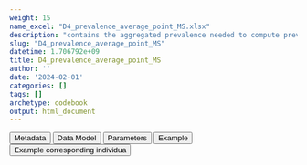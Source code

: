 ```yaml
---
weight: 15
name_excel: "D4_prevalence_average_point_MS.xlsx"
description: "contains the aggregated prevalence needed to compute prevalence"
slug: "D4_prevalence_average_point_MS"
datetime: 1.706792e+09
title: D4_prevalence_average_point_MS
author: ''
date: '2024-02-01'
categories: []
tags: []
archetype: codebook
output: html_document
---
```


<script src="/rmarkdown-libs/core-js/shim.min.js"></script>
<script src="/rmarkdown-libs/react/react.min.js"></script>
<script src="/rmarkdown-libs/react/react-dom.min.js"></script>
<script src="/rmarkdown-libs/reactwidget/react-tools.js"></script>
<script src="/rmarkdown-libs/htmlwidgets/htmlwidgets.js"></script>
<link href="/rmarkdown-libs/reactable/reactable.css" rel="stylesheet" />
<script src="/rmarkdown-libs/reactable-binding/reactable.js"></script>
<div class="tab">
<button class="tablinks" onclick="openCity(event, &#39;Metadata&#39;)" id="defaultOpen">Metadata</button>
<button class="tablinks" onclick="openCity(event, &#39;Data Model&#39;)">Data Model</button>
<button class="tablinks" onclick="openCity(event, &#39;Parameters&#39;)">Parameters</button>
<button class="tablinks" onclick="openCity(event, &#39;Example&#39;)">Example</button>
<button class="tablinks" onclick="openCity(event, &#39;Example corresponding individua&#39;)">Example corresponding individua</button>
</div>
<div id="Metadata" class="tabcontent">
<div id="htmlwidget-1" class="reactable html-widget " style="width:auto;height:600px;"></div>
<script type="application/json" data-for="htmlwidget-1">{"x":{"tag":{"name":"Reactable","attribs":{"data":{"medatata_name":["Name of the dataset","Content of the dataset","Unit of observation","Dataset where the list of UoOs is fully listed and with 1 record per UoO","How many observations per UoO","Variables capturing the UoO","Primary key","Parameters",null,null,null,null,null,null,null,null,null,null,null,null],"metadata_content":["D4_prevalence_average_point_MS","contains the aggregated prevalence needed to compute prevalence","a person in the SAP1 study population",null,"1.0","algorithm timeframe ageband","algorithm timeframe ageband",null,null,null,null,null,null,null,null,null,null,null,null,null]},"columns":[{"id":"medatata_name","name":"medatata_name","type":"character"},{"id":"metadata_content","name":"metadata_content","type":"character"}],"sortable":false,"searchable":true,"pagination":false,"highlight":true,"bordered":true,"striped":true,"style":{"maxWidth":1800},"height":"600px","dataKey":"fe61969f215e79b6a89a95a30dbfe6a3"},"children":[]},"class":"reactR_markup"},"evals":[],"jsHooks":[]}</script>
</div>
<div id="Data Model" class="tabcontent">
<div id="htmlwidget-2" class="reactable html-widget " style="width:auto;height:600px;"></div>
<script type="application/json" data-for="htmlwidget-2">{"x":{"tag":{"name":"Reactable","attribs":{"data":{"VarName":["type_of_prevalence","timeframe","ageband","numerator_aa","denominator_aa","algorithm","timeframe_LevelOrder","ageband_LevelOrder",null,null,null,null,null,null,null,null,null,null,null,null],"Description":["whether the prevalence is a period prevalence, an average monthly prevalence, or a persontime prevalence","timeframe when the prevalence is computed","ageband during the timeframe","numerator contributed by the person in this timeframe and ageband, in the month aa of the timeframe","denominator contributed by the person in this timeframe and ageband, , in the month aa of the timeframe",null,"level of aggregation of timeframe","level of aggregation of ageband",null,null,null,null,null,null,null,null,null,null,null,null],"Format":["string","string",null,"binary","binary","string","int","int",null,null,null,null,null,null,null,null,null,null,null,null],"Vocabulary":["period_prevalence\naverage_monthly_prevalence\npersontime_prevalence","2005\n...\n2019\n\n2005-2006\n2007-2009\n...\n2017-2019\n\n2005-2009\n2010-2014\n2015-2019\n2005-2019\n\nall","15-19\n20-24\n25-29\n30-34\n35-39\n40-44\n45-49",null,null,"MS1\nMS2\nMS3\nMS4\nMS5","1 = first level (year)\n2 = second level (2 or 3 years)\n3 = third level (5 years)\n99 = highest level (all)","1 = first level (5-year agebands)\n2 = second level (15-24,25-29,30-34,35-39,40-49)\n3 = third level (15-24,25-34,35-49)\n99 = highest level (all)",null,null,null,null,null,null,null,null,null,null,null,null],"Parameters":["in this dataset all recods have this variable = \"period_prevalence\"",null,null,"in the case of period prevalence",null,null,null,null,null,null,null,null,null,null,null,null,null,null,null,null],"Notes and examples":[null,null,null,null,null,null,null,null,null,null,null,null,null,null,null,null,null,null,null,null],"Source tables and variables":[null,null,null,null,null,null,null,null,null,null,null,null,null,null,null,null,null,null,null,null],"Retrieved":[null,null,null,null,null,null,null,null,null,null,null,null,null,null,null,null,null,null,null,null],"Calculated":[null,null,null,null,null,null,null,null,null,null,null,null,null,null,null,null,null,null,null,null],"Algorithm_id":[null,null,null,null,null,null,null,null,null,null,null,null,null,null,null,null,null,null,null,null],"Rule":[null,null,null,null,null,null,null,null,null,null,null,null,null,null,null,null,null,null,null,null]},"columns":[{"id":"VarName","name":"VarName","type":"character"},{"id":"Description","name":"Description","type":"character"},{"id":"Format","name":"Format","type":"character"},{"id":"Vocabulary","name":"Vocabulary","type":"character"},{"id":"Parameters","name":"Parameters","type":"character"},{"id":"Notes and examples","name":"Notes and examples","type":"logical"},{"id":"Source tables and variables","name":"Source tables and variables","type":"logical"},{"id":"Retrieved","name":"Retrieved","type":"logical"},{"id":"Calculated","name":"Calculated","type":"logical"},{"id":"Algorithm_id","name":"Algorithm_id","type":"logical"},{"id":"Rule","name":"Rule","type":"logical"}],"sortable":false,"searchable":true,"pagination":false,"highlight":true,"bordered":true,"striped":true,"style":{"maxWidth":1800},"height":"600px","dataKey":"592175192c726e98ea60ee15e123a3c9"},"children":[]},"class":"reactR_markup"},"evals":[],"jsHooks":[]}</script>
</div>
<div id="Parameters" class="tabcontent">
<div id="htmlwidget-3" class="reactable html-widget " style="width:auto;height:600px;"></div>
<script type="application/json" data-for="htmlwidget-3">{"x":{"tag":{"name":"Reactable","attribs":{"data":{"parameter":["aa",null,null,null,null,null,null,null,null,null,null,null,null,null,null,null,null,null,null,null],"value":["01, ...., 11, 12,...,59,60",null,null,null,null,null,null,null,null,null,null,null,null,null,null,null,null,null,null,null]},"columns":[{"id":"parameter","name":"parameter","type":"character"},{"id":"value","name":"value","type":"character"}],"sortable":false,"searchable":true,"pagination":false,"highlight":true,"bordered":true,"striped":true,"style":{"maxWidth":1800},"height":"600px","dataKey":"f935c5848e3c2a579d64e90262f411e1"},"children":[]},"class":"reactR_markup"},"evals":[],"jsHooks":[]}</script>
</div>
<div id="Example" class="tabcontent">
<div id="htmlwidget-4" class="reactable html-widget " style="width:auto;height:600px;"></div>
<script type="application/json" data-for="htmlwidget-4">{"x":{"tag":{"name":"Reactable","attribs":{"data":{"timeframe":["2005.0","2005.0","2005.0","2005.0","2005.0","2005.0","2005.0","2005.0","2005.0","2005.0","2005.0","2005.0","2005.0","2005.0","2005.0","2005-2009","2005-2009","2005-2009","2005-2009","2005-2009"],"timeframe_LevelOrder":[1,1,1,1,1,1,1,1,1,1,1,1,1,1,1,3,3,3,3,3],"Ageband":["15-24","15-24","15-24","15-24","15-24","25-34","25-34","25-34","25-34","25-34","35-49","35-49","35-49","35-49","35-49","15-19","15-19","15-19","15-19","15-19"],"Ageband_LevelOrder":[3,3,3,3,3,3,3,3,3,3,3,3,3,3,3,1,1,1,1,1],"algorithm":["MS1","MS2","MS3","MS4","MS5","MS1","MS2","MS3","MS4","MS5","MS1","MS2","MS3","MS4","MS5","MS1","MS2","MS3","MS4","MS5"],"numerator_01":[0,0,0,0,0,2,2,0,0,0,1,1,0,0,0,0,0,0,0,0],"numerator_02":[0,0,0,0,0,2,2,0,0,0,1,1,0,0,0,0,0,0,0,0],"numerator_03":[0,0,0,0,0,2,2,0,0,0,1,1,0,0,0,0,0,0,0,0],"numerator_04":[0,0,0,0,0,2,2,0,0,0,1,1,0,0,0,0,0,0,0,0],"numerator_05":[0,0,0,0,0,2,2,0,0,0,1,1,0,0,0,0,0,0,0,0],"numerator_06":[0,0,0,0,0,2,2,0,0,0,1,1,0,0,0,0,0,0,0,0],"numerator_07":[0,0,0,0,0,2,2,0,0,0,1,1,0,0,0,0,0,0,0,0],"numerator_08":[0,0,0,0,0,2,2,0,0,0,1,1,0,0,0,0,0,0,0,0],"numerator_09":[0,0,0,0,0,2,2,0,0,0,1,1,0,0,0,0,0,0,0,0],"numerator_10":[0,0,0,0,0,2,2,0,0,0,1,1,0,0,0,0,0,0,0,0],"numerator_11":[0,0,0,0,0,2,2,0,0,0,1,1,0,0,0,0,0,0,0,0],"numerator_12":[0,0,0,0,0,2,2,0,0,0,1,1,0,0,0,0,0,0,0,0],"numerator_13":[0,0,0,0,0,0,0,0,0,0,0,0,0,0,0,0,0,0,0,0],"numerator_14":[0,0,0,0,0,0,0,0,0,0,0,0,0,0,0,0,0,0,0,0],"numerator_15":[0,0,0,0,0,0,0,0,0,0,0,0,0,0,0,0,0,0,0,0],"numerator_16":[0,0,0,0,0,0,0,0,0,0,0,0,0,0,0,0,0,0,0,0],"numerator_17":[0,0,0,0,0,0,0,0,0,0,0,0,0,0,0,0,0,0,0,0],"numerator_18":[0,0,0,0,0,0,0,0,0,0,0,0,0,0,0,0,0,0,0,0],"numerator_19":[0,0,0,0,0,0,0,0,0,0,0,0,0,0,0,0,0,0,0,0],"numerator_20":[0,0,0,0,0,0,0,0,0,0,0,0,0,0,0,0,0,0,0,0],"numerator_21":[0,0,0,0,0,0,0,0,0,0,0,0,0,0,0,0,0,0,0,0],"numerator_22":[0,0,0,0,0,0,0,0,0,0,0,0,0,0,0,0,0,0,0,0],"numerator_23":[0,0,0,0,0,0,0,0,0,0,0,0,0,0,0,0,0,0,0,0],"numerator_24":[0,0,0,0,0,0,0,0,0,0,0,0,0,0,0,0,0,0,0,0],"numerator_25":[0,0,0,0,0,0,0,0,0,0,0,0,0,0,0,0,0,0,0,0],"numerator_26":[0,0,0,0,0,0,0,0,0,0,0,0,0,0,0,0,0,0,0,0],"numerator_27":[0,0,0,0,0,0,0,0,0,0,0,0,0,0,0,0,0,0,0,0],"numerator_28":[0,0,0,0,0,0,0,0,0,0,0,0,0,0,0,0,0,0,0,0],"numerator_29":[0,0,0,0,0,0,0,0,0,0,0,0,0,0,0,0,0,0,0,0],"numerator_30":[0,0,0,0,0,0,0,0,0,0,0,0,0,0,0,0,0,0,0,0],"numerator_31":[0,0,0,0,0,0,0,0,0,0,0,0,0,0,0,0,0,0,0,0],"numerator_32":[0,0,0,0,0,0,0,0,0,0,0,0,0,0,0,0,0,0,0,0],"numerator_33":[0,0,0,0,0,0,0,0,0,0,0,0,0,0,0,0,0,0,0,0],"numerator_34":[0,0,0,0,0,0,0,0,0,0,0,0,0,0,0,0,0,0,0,0],"numerator_35":[0,0,0,0,0,0,0,0,0,0,0,0,0,0,0,0,0,0,0,0],"numerator_36":[0,0,0,0,0,0,0,0,0,0,0,0,0,0,0,0,0,0,0,0],"numerator_37":[0,0,0,0,0,0,0,0,0,0,0,0,0,0,0,0,0,0,0,0],"numerator_38":[0,0,0,0,0,0,0,0,0,0,0,0,0,0,0,0,0,0,0,0],"numerator_39":[0,0,0,0,0,0,0,0,0,0,0,0,0,0,0,0,0,0,0,0],"numerator_40":[0,0,0,0,0,0,0,0,0,0,0,0,0,0,0,0,0,0,0,0],"numerator_41":[0,0,0,0,0,0,0,0,0,0,0,0,0,0,0,0,0,0,0,0],"numerator_42":[0,0,0,0,0,0,0,0,0,0,0,0,0,0,0,0,0,0,0,0],"numerator_43":[0,0,0,0,0,0,0,0,0,0,0,0,0,0,0,0,0,0,0,0],"numerator_44":[0,0,0,0,0,0,0,0,0,0,0,0,0,0,0,0,0,0,0,0],"numerator_45":[0,0,0,0,0,0,0,0,0,0,0,0,0,0,0,0,0,0,0,0],"numerator_46":[0,0,0,0,0,0,0,0,0,0,0,0,0,0,0,0,0,0,0,0],"numerator_47":[0,0,0,0,0,0,0,0,0,0,0,0,0,0,0,0,0,0,0,0],"numerator_48":[0,0,0,0,0,0,0,0,0,0,0,0,0,0,0,0,0,0,0,0],"numerator_49":[0,0,0,0,0,0,0,0,0,0,0,0,0,0,0,0,0,0,0,0],"numerator_50":[0,0,0,0,0,0,0,0,0,0,0,0,0,0,0,0,0,0,0,0],"numerator_51":[0,0,0,0,0,0,0,0,0,0,0,0,0,0,0,0,0,0,0,0],"numerator_52":[0,0,0,0,0,0,0,0,0,0,0,0,0,0,0,0,0,0,0,0],"numerator_53":[0,0,0,0,0,0,0,0,0,0,0,0,0,0,0,0,0,0,0,0],"numerator_54":[0,0,0,0,0,0,0,0,0,0,0,0,0,0,0,0,0,0,0,0],"numerator_55":[0,0,0,0,0,0,0,0,0,0,0,0,0,0,0,0,0,0,0,0],"numerator_56":[0,0,0,0,0,0,0,0,0,0,0,0,0,0,0,0,0,0,0,0],"numerator_57":[0,0,0,0,0,0,0,0,0,0,0,0,0,0,0,0,0,0,0,0],"numerator_58":[0,0,0,0,0,0,0,0,0,0,0,0,0,0,0,0,0,0,0,0],"numerator_59":[0,0,0,0,0,0,0,0,0,0,0,0,0,0,0,0,0,0,0,0],"numerator_60":[0,0,0,0,0,0,0,0,0,0,0,0,0,0,0,0,0,0,0,0],"denominator_01":[60,60,60,60,60,69,69,69,69,69,100,100,100,100,100,21,21,21,21,21],"denominator_02":[61,61,61,61,61,68,68,68,68,68,101,101,101,101,101,22,22,22,22,22],"denominator_03":[61,61,61,61,61,68,68,68,68,68,99,99,99,99,99,21,21,21,21,21],"denominator_04":[62,62,62,62,62,68,68,68,68,68,99,99,99,99,99,22,22,22,22,22],"denominator_05":[61,61,61,61,61,68,68,68,68,68,99,99,99,99,99,21,21,21,21,21],"denominator_06":[61,61,61,61,61,69,69,69,69,69,99,99,99,99,99,21,21,21,21,21],"denominator_07":[61,61,61,61,61,71,71,71,71,71,98,98,98,98,98,22,22,22,22,22],"denominator_08":[59,59,59,59,59,73,73,73,73,73,96,96,96,96,96,22,22,22,22,22],"denominator_09":[60,60,60,60,60,73,73,73,73,73,95,95,95,95,95,22,22,22,22,22],"denominator_10":[60,60,60,60,60,74,74,74,74,74,95,95,95,95,95,23,23,23,23,23],"denominator_11":[58,58,58,58,58,76,76,76,76,76,94,94,94,94,94,23,23,23,23,23],"denominator_12":[58,58,58,58,58,76,76,76,76,76,94,94,94,94,94,23,23,23,23,23],"denominator_13":[0,0,0,0,0,0,0,0,0,0,0,0,0,0,0,22,22,22,22,22],"denominator_14":[0,0,0,0,0,0,0,0,0,0,0,0,0,0,0,22,22,22,22,22],"denominator_15":[0,0,0,0,0,0,0,0,0,0,0,0,0,0,0,25,25,25,25,25],"denominator_16":[0,0,0,0,0,0,0,0,0,0,0,0,0,0,0,25,25,25,25,25],"denominator_17":[0,0,0,0,0,0,0,0,0,0,0,0,0,0,0,27,27,27,27,27],"denominator_18":[0,0,0,0,0,0,0,0,0,0,0,0,0,0,0,29,29,29,29,29],"denominator_19":[0,0,0,0,0,0,0,0,0,0,0,0,0,0,0,29,29,29,29,29],"denominator_20":[0,0,0,0,0,0,0,0,0,0,0,0,0,0,0,31,31,31,31,31],"denominator_21":[0,0,0,0,0,0,0,0,0,0,0,0,0,0,0,31,31,31,31,31],"denominator_22":[0,0,0,0,0,0,0,0,0,0,0,0,0,0,0,32,32,32,32,32],"denominator_23":[0,0,0,0,0,0,0,0,0,0,0,0,0,0,0,32,32,32,32,32],"denominator_24":[0,0,0,0,0,0,0,0,0,0,0,0,0,0,0,32,32,32,32,32],"denominator_25":[0,0,0,0,0,0,0,0,0,0,0,0,0,0,0,33,33,33,33,33],"denominator_26":[0,0,0,0,0,0,0,0,0,0,0,0,0,0,0,32,32,32,32,32],"denominator_27":[0,0,0,0,0,0,0,0,0,0,0,0,0,0,0,33,33,33,33,33],"denominator_28":[0,0,0,0,0,0,0,0,0,0,0,0,0,0,0,34,34,34,34,34],"denominator_29":[0,0,0,0,0,0,0,0,0,0,0,0,0,0,0,35,35,35,35,35],"denominator_30":[0,0,0,0,0,0,0,0,0,0,0,0,0,0,0,35,35,35,35,35],"denominator_31":[0,0,0,0,0,0,0,0,0,0,0,0,0,0,0,36,36,36,36,36],"denominator_32":[0,0,0,0,0,0,0,0,0,0,0,0,0,0,0,36,36,36,36,36],"denominator_33":[0,0,0,0,0,0,0,0,0,0,0,0,0,0,0,36,36,36,36,36],"denominator_34":[0,0,0,0,0,0,0,0,0,0,0,0,0,0,0,36,36,36,36,36],"denominator_35":[0,0,0,0,0,0,0,0,0,0,0,0,0,0,0,36,36,36,36,36],"denominator_36":[0,0,0,0,0,0,0,0,0,0,0,0,0,0,0,37,37,37,37,37],"denominator_37":[0,0,0,0,0,0,0,0,0,0,0,0,0,0,0,39,39,39,39,39],"denominator_38":[0,0,0,0,0,0,0,0,0,0,0,0,0,0,0,39,39,39,39,39],"denominator_39":[0,0,0,0,0,0,0,0,0,0,0,0,0,0,0,38,38,38,38,38],"denominator_40":[0,0,0,0,0,0,0,0,0,0,0,0,0,0,0,39,39,39,39,39],"denominator_41":[0,0,0,0,0,0,0,0,0,0,0,0,0,0,0,40,40,40,40,40],"denominator_42":[0,0,0,0,0,0,0,0,0,0,0,0,0,0,0,40,40,40,40,40],"denominator_43":[0,0,0,0,0,0,0,0,0,0,0,0,0,0,0,39,39,39,39,39],"denominator_44":[0,0,0,0,0,0,0,0,0,0,0,0,0,0,0,40,40,40,40,40],"denominator_45":[0,0,0,0,0,0,0,0,0,0,0,0,0,0,0,40,40,40,40,40],"denominator_46":[0,0,0,0,0,0,0,0,0,0,0,0,0,0,0,39,39,39,39,39],"denominator_47":[0,0,0,0,0,0,0,0,0,0,0,0,0,0,0,38,38,38,38,38],"denominator_48":[0,0,0,0,0,0,0,0,0,0,0,0,0,0,0,39,39,39,39,39],"denominator_49":[0,0,0,0,0,0,0,0,0,0,0,0,0,0,0,39,39,39,39,39],"denominator_50":[0,0,0,0,0,0,0,0,0,0,0,0,0,0,0,39,39,39,39,39],"denominator_51":[0,0,0,0,0,0,0,0,0,0,0,0,0,0,0,38,38,38,38,38],"denominator_52":[0,0,0,0,0,0,0,0,0,0,0,0,0,0,0,39,39,39,39,39],"denominator_53":[0,0,0,0,0,0,0,0,0,0,0,0,0,0,0,38,38,38,38,38],"denominator_54":[0,0,0,0,0,0,0,0,0,0,0,0,0,0,0,38,38,38,38,38],"denominator_55":[0,0,0,0,0,0,0,0,0,0,0,0,0,0,0,38,38,38,38,38],"denominator_56":[0,0,0,0,0,0,0,0,0,0,0,0,0,0,0,39,39,39,39,39],"denominator_57":[0,0,0,0,0,0,0,0,0,0,0,0,0,0,0,39,39,39,39,39],"denominator_58":[0,0,0,0,0,0,0,0,0,0,0,0,0,0,0,38,38,38,38,38],"denominator_59":[0,0,0,0,0,0,0,0,0,0,0,0,0,0,0,39,39,39,39,39],"denominator_60":[0,0,0,0,0,0,0,0,0,0,0,0,0,0,0,39,39,39,39,39],"type_of_prevalence":["average_monthly_prevalence","average_monthly_prevalence","average_monthly_prevalence","average_monthly_prevalence","average_monthly_prevalence","average_monthly_prevalence","average_monthly_prevalence","average_monthly_prevalence","average_monthly_prevalence","average_monthly_prevalence","average_monthly_prevalence","average_monthly_prevalence","average_monthly_prevalence","average_monthly_prevalence","average_monthly_prevalence","average_monthly_prevalence","average_monthly_prevalence","average_monthly_prevalence","average_monthly_prevalence","average_monthly_prevalence"]},"columns":[{"id":"timeframe","name":"timeframe","type":"character"},{"id":"timeframe_LevelOrder","name":"timeframe_LevelOrder","type":"numeric"},{"id":"Ageband","name":"Ageband","type":"character"},{"id":"Ageband_LevelOrder","name":"Ageband_LevelOrder","type":"numeric"},{"id":"algorithm","name":"algorithm","type":"character"},{"id":"numerator_01","name":"numerator_01","type":"numeric"},{"id":"numerator_02","name":"numerator_02","type":"numeric"},{"id":"numerator_03","name":"numerator_03","type":"numeric"},{"id":"numerator_04","name":"numerator_04","type":"numeric"},{"id":"numerator_05","name":"numerator_05","type":"numeric"},{"id":"numerator_06","name":"numerator_06","type":"numeric"},{"id":"numerator_07","name":"numerator_07","type":"numeric"},{"id":"numerator_08","name":"numerator_08","type":"numeric"},{"id":"numerator_09","name":"numerator_09","type":"numeric"},{"id":"numerator_10","name":"numerator_10","type":"numeric"},{"id":"numerator_11","name":"numerator_11","type":"numeric"},{"id":"numerator_12","name":"numerator_12","type":"numeric"},{"id":"numerator_13","name":"numerator_13","type":"numeric"},{"id":"numerator_14","name":"numerator_14","type":"numeric"},{"id":"numerator_15","name":"numerator_15","type":"numeric"},{"id":"numerator_16","name":"numerator_16","type":"numeric"},{"id":"numerator_17","name":"numerator_17","type":"numeric"},{"id":"numerator_18","name":"numerator_18","type":"numeric"},{"id":"numerator_19","name":"numerator_19","type":"numeric"},{"id":"numerator_20","name":"numerator_20","type":"numeric"},{"id":"numerator_21","name":"numerator_21","type":"numeric"},{"id":"numerator_22","name":"numerator_22","type":"numeric"},{"id":"numerator_23","name":"numerator_23","type":"numeric"},{"id":"numerator_24","name":"numerator_24","type":"numeric"},{"id":"numerator_25","name":"numerator_25","type":"numeric"},{"id":"numerator_26","name":"numerator_26","type":"numeric"},{"id":"numerator_27","name":"numerator_27","type":"numeric"},{"id":"numerator_28","name":"numerator_28","type":"numeric"},{"id":"numerator_29","name":"numerator_29","type":"numeric"},{"id":"numerator_30","name":"numerator_30","type":"numeric"},{"id":"numerator_31","name":"numerator_31","type":"numeric"},{"id":"numerator_32","name":"numerator_32","type":"numeric"},{"id":"numerator_33","name":"numerator_33","type":"numeric"},{"id":"numerator_34","name":"numerator_34","type":"numeric"},{"id":"numerator_35","name":"numerator_35","type":"numeric"},{"id":"numerator_36","name":"numerator_36","type":"numeric"},{"id":"numerator_37","name":"numerator_37","type":"numeric"},{"id":"numerator_38","name":"numerator_38","type":"numeric"},{"id":"numerator_39","name":"numerator_39","type":"numeric"},{"id":"numerator_40","name":"numerator_40","type":"numeric"},{"id":"numerator_41","name":"numerator_41","type":"numeric"},{"id":"numerator_42","name":"numerator_42","type":"numeric"},{"id":"numerator_43","name":"numerator_43","type":"numeric"},{"id":"numerator_44","name":"numerator_44","type":"numeric"},{"id":"numerator_45","name":"numerator_45","type":"numeric"},{"id":"numerator_46","name":"numerator_46","type":"numeric"},{"id":"numerator_47","name":"numerator_47","type":"numeric"},{"id":"numerator_48","name":"numerator_48","type":"numeric"},{"id":"numerator_49","name":"numerator_49","type":"numeric"},{"id":"numerator_50","name":"numerator_50","type":"numeric"},{"id":"numerator_51","name":"numerator_51","type":"numeric"},{"id":"numerator_52","name":"numerator_52","type":"numeric"},{"id":"numerator_53","name":"numerator_53","type":"numeric"},{"id":"numerator_54","name":"numerator_54","type":"numeric"},{"id":"numerator_55","name":"numerator_55","type":"numeric"},{"id":"numerator_56","name":"numerator_56","type":"numeric"},{"id":"numerator_57","name":"numerator_57","type":"numeric"},{"id":"numerator_58","name":"numerator_58","type":"numeric"},{"id":"numerator_59","name":"numerator_59","type":"numeric"},{"id":"numerator_60","name":"numerator_60","type":"numeric"},{"id":"denominator_01","name":"denominator_01","type":"numeric"},{"id":"denominator_02","name":"denominator_02","type":"numeric"},{"id":"denominator_03","name":"denominator_03","type":"numeric"},{"id":"denominator_04","name":"denominator_04","type":"numeric"},{"id":"denominator_05","name":"denominator_05","type":"numeric"},{"id":"denominator_06","name":"denominator_06","type":"numeric"},{"id":"denominator_07","name":"denominator_07","type":"numeric"},{"id":"denominator_08","name":"denominator_08","type":"numeric"},{"id":"denominator_09","name":"denominator_09","type":"numeric"},{"id":"denominator_10","name":"denominator_10","type":"numeric"},{"id":"denominator_11","name":"denominator_11","type":"numeric"},{"id":"denominator_12","name":"denominator_12","type":"numeric"},{"id":"denominator_13","name":"denominator_13","type":"numeric"},{"id":"denominator_14","name":"denominator_14","type":"numeric"},{"id":"denominator_15","name":"denominator_15","type":"numeric"},{"id":"denominator_16","name":"denominator_16","type":"numeric"},{"id":"denominator_17","name":"denominator_17","type":"numeric"},{"id":"denominator_18","name":"denominator_18","type":"numeric"},{"id":"denominator_19","name":"denominator_19","type":"numeric"},{"id":"denominator_20","name":"denominator_20","type":"numeric"},{"id":"denominator_21","name":"denominator_21","type":"numeric"},{"id":"denominator_22","name":"denominator_22","type":"numeric"},{"id":"denominator_23","name":"denominator_23","type":"numeric"},{"id":"denominator_24","name":"denominator_24","type":"numeric"},{"id":"denominator_25","name":"denominator_25","type":"numeric"},{"id":"denominator_26","name":"denominator_26","type":"numeric"},{"id":"denominator_27","name":"denominator_27","type":"numeric"},{"id":"denominator_28","name":"denominator_28","type":"numeric"},{"id":"denominator_29","name":"denominator_29","type":"numeric"},{"id":"denominator_30","name":"denominator_30","type":"numeric"},{"id":"denominator_31","name":"denominator_31","type":"numeric"},{"id":"denominator_32","name":"denominator_32","type":"numeric"},{"id":"denominator_33","name":"denominator_33","type":"numeric"},{"id":"denominator_34","name":"denominator_34","type":"numeric"},{"id":"denominator_35","name":"denominator_35","type":"numeric"},{"id":"denominator_36","name":"denominator_36","type":"numeric"},{"id":"denominator_37","name":"denominator_37","type":"numeric"},{"id":"denominator_38","name":"denominator_38","type":"numeric"},{"id":"denominator_39","name":"denominator_39","type":"numeric"},{"id":"denominator_40","name":"denominator_40","type":"numeric"},{"id":"denominator_41","name":"denominator_41","type":"numeric"},{"id":"denominator_42","name":"denominator_42","type":"numeric"},{"id":"denominator_43","name":"denominator_43","type":"numeric"},{"id":"denominator_44","name":"denominator_44","type":"numeric"},{"id":"denominator_45","name":"denominator_45","type":"numeric"},{"id":"denominator_46","name":"denominator_46","type":"numeric"},{"id":"denominator_47","name":"denominator_47","type":"numeric"},{"id":"denominator_48","name":"denominator_48","type":"numeric"},{"id":"denominator_49","name":"denominator_49","type":"numeric"},{"id":"denominator_50","name":"denominator_50","type":"numeric"},{"id":"denominator_51","name":"denominator_51","type":"numeric"},{"id":"denominator_52","name":"denominator_52","type":"numeric"},{"id":"denominator_53","name":"denominator_53","type":"numeric"},{"id":"denominator_54","name":"denominator_54","type":"numeric"},{"id":"denominator_55","name":"denominator_55","type":"numeric"},{"id":"denominator_56","name":"denominator_56","type":"numeric"},{"id":"denominator_57","name":"denominator_57","type":"numeric"},{"id":"denominator_58","name":"denominator_58","type":"numeric"},{"id":"denominator_59","name":"denominator_59","type":"numeric"},{"id":"denominator_60","name":"denominator_60","type":"numeric"},{"id":"type_of_prevalence","name":"type_of_prevalence","type":"character"}],"sortable":false,"searchable":true,"pagination":false,"highlight":true,"bordered":true,"striped":true,"style":{"maxWidth":1800},"height":"600px","dataKey":"f5a48e56452c39b9a74d8872f3b69761"},"children":[]},"class":"reactR_markup"},"evals":[],"jsHooks":[]}</script>
</div>
<div id="Example corresponding individua" class="tabcontent">
<div id="htmlwidget-5" class="reactable html-widget " style="width:auto;height:600px;"></div>
<script type="application/json" data-for="htmlwidget-5">{"x":{"tag":{"name":"Reactable","attribs":{"data":{"P000001 starts her observation period towards the end of 2008, she immediately enters the study, and she exits the study mid 2016. When she enters the study she is in the ageband 20-24. She turns 25 in 2013, so she contributes 2 records on that year, except for the ageband 'all' . She turns positive for MS1 (the first algorithm for MS) during 2011. She does contribute to the 5-year period 2005-2009, although she is only briefly observed there. Even in the 5-year band she contributes two records in 2010-2014, one per the age band 20-24 and one for 25-29. In the ageband 'all' she only contributes one record in in 2010-2014.":["person_id","P000001","P000001","P000001","P000001","P000001","P000001","P000001","P000001","P000001","P000001","P000001","P000001","P000001","P000001","P000001","P000001","P000001","P000001","P000001"],"...2":["start_observation_period","39782.0","39782.0","39782.0","39782.0","39782.0","39782.0","39782.0","39782.0","39782.0","39782.0","39782.0","39782.0","39782.0","39782.0","39782.0","39782.0","39782.0","39782.0","39782.0"],"...3":["cohort_entry_date","39782.0","39782.0","39782.0","39782.0","39782.0","39782.0","39782.0","39782.0","39782.0","39782.0","39782.0","39782.0","39782.0","39782.0","39782.0","39782.0","39782.0","39782.0","39814.0"],"...4":["cohort_exit_date","42551.0","42551.0","42551.0","42551.0","42551.0","42551.0","42551.0","42551.0","42551.0","42551.0","42551.0","42551.0","42551.0","42551.0","42551.0","42551.0","42551.0","42551.0","42551.0"],"...5":["tipe_of_prevalence","average_point_prevalence","average_point_prevalence","average_point_prevalence","average_point_prevalence","average_point_prevalence","average_point_prevalence","average_point_prevalence","average_point_prevalence","average_point_prevalence","average_point_prevalence","average_point_prevalence","average_point_prevalence","average_point_prevalence","average_point_prevalence","average_point_prevalence","average_point_prevalence","average_point_prevalence","average_point_prevalence","average_point_prevalence"],"...6":["timeframe","2008.0","2009.0","2010.0","2011.0","2012.0","2013.0","2013.0","2014.0","2015.0","2016.0","2009.0","2010.0","2011.0","2012.0","2013.0","2014.0","2015.0","2016.0","2005-2009"],"...7":["month","1.0","1.0","1.0","1.0","1.0","1.0","1.0","1.0",null,null,null,null,null,null,null,null,null,null,null],"...8":["ageband","20-24","20-24","20-24","20-24","20-24","20-24","25-29","25-29","25-29","25-29","all","all","all","all","all","all","all","all","20-25"],"...9":["numerator_01","0.0","0.0","0.0","0.0","1.0","1.0","1.0","1.0","1.0","1.0","0.0","0.0","0.0","0.0","1.0","1.0","1.0","1.0","0.0"],"...10":["denominator_01","0.0","1.0","1.0","1.0","1.0","1.0","1.0","1.0","1.0","1.0","0.0","1.0","1.0","1.0","1.0","1.0","1.0","1.0","60.0"],"...11":["numerator2","0.0","0.0","0.0","0.0","1.0","1.0","1.0","1.0","1.0","1.0","0.0","0.0","0.0","0.0","1.0","1.0","1.0","1.0",null],"...12":["denominator2","0.0","1.0","1.0","1.0","1.0","1.0","1.0","1.0","1.0","1.0","0.0","1.0","1.0","1.0","1.0","1.0","1.0","1.0",null],"...13":["numerator3","0.0","0.0","0.0","1.0","1.0","1.0","1.0","1.0","1.0","1.0","0.0","0.0","0.0","1.0","1.0","1.0","1.0","1.0",null],"...14":["denominator3","0.0","1.0","1.0","1.0","1.0","1.0","1.0","1.0","1.0","1.0","0.0","1.0","1.0","1.0","1.0","1.0","1.0","1.0",null],"...15":["numerator4","0.0","0.0","0.0","1.0","1.0","1.0","1.0","1.0","1.0","1.0","0.0","0.0","0.0","1.0","1.0","1.0","1.0","1.0",null],"...16":["denominator4","0.0","1.0","1.0","1.0","1.0","1.0","1.0","1.0","1.0","1.0","0.0","1.0","1.0","1.0","1.0","1.0","1.0","1.0",null],"...17":["numerator5","0.0","0.0","0.0","1.0","1.0","1.0","1.0","1.0","1.0","1.0","0.0","0.0","0.0","1.0","1.0","1.0","1.0","1.0",null],"...18":["denominator5","0.0","1.0","1.0","1.0","1.0","1.0","1.0","1.0","1.0","1.0","0.0","1.0","1.0","1.0","1.0","1.0","1.0","1.0",null],"...19":["numerator6","0.0","0.0","0.0","1.0","1.0","1.0","1.0","1.0","1.0","1.0","0.0","0.0","0.0","1.0","1.0","1.0","1.0","1.0",null],"...20":["denominator6","0.0","1.0","1.0","1.0","1.0","1.0","1.0","1.0","1.0","1.0","0.0","1.0","1.0","1.0","1.0","1.0","1.0","1.0",null],"...21":["numerator7","0.0","0.0","0.0","1.0","1.0","1.0","1.0","1.0","1.0","1.0","0.0","0.0","0.0","1.0","1.0","1.0","1.0","1.0",null],"...22":["denominator7","0.0","1.0","1.0","1.0","1.0","1.0","1.0","1.0","1.0","1.0","0.0","1.0","1.0","1.0","1.0","1.0","1.0","1.0",null],"...23":["numerator8","0.0","0.0","0.0","1.0","1.0","1.0","1.0","1.0","1.0","1.0","0.0","0.0","0.0","1.0","1.0","1.0","1.0","1.0",null],"...24":["denominator8","0.0","1.0","1.0","1.0","1.0","1.0","1.0","1.0","1.0","1.0","0.0","1.0","1.0","1.0","1.0","1.0","1.0","1.0",null],"...25":["numerator9","0.0","0.0","0.0","1.0","1.0","1.0","1.0","1.0","1.0","1.0","0.0","0.0","0.0","1.0","1.0","1.0","1.0","1.0",null],"...26":["denominator9","0.0","1.0","1.0","1.0","1.0","1.0","1.0","1.0","1.0","1.0","0.0","1.0","1.0","1.0","1.0","1.0","1.0","1.0",null],"...27":["numerator10","0.0","0.0","0.0","1.0","1.0","1.0","1.0","1.0","1.0","1.0","0.0","0.0","0.0","1.0","1.0","1.0","1.0","1.0",null],"...28":["denominator10","0.0","1.0","1.0","1.0","1.0","1.0","1.0","1.0","1.0","1.0","0.0","1.0","1.0","1.0","1.0","1.0","1.0","1.0",null],"...29":["numerator11","0.0","0.0","0.0","1.0","1.0","1.0","1.0","1.0","1.0","1.0","0.0","0.0","0.0","1.0","1.0","1.0","1.0","1.0",null],"...30":["denominator11","0.0","1.0","1.0","1.0","1.0","1.0","1.0","1.0","1.0","1.0","0.0","1.0","1.0","1.0","1.0","1.0","1.0","1.0",null],"...31":["numerator12","0.0","0.0","0.0","1.0","1.0","1.0","1.0","1.0","1.0","1.0","0.0","0.0","0.0","1.0","1.0","1.0","1.0","1.0",null],"...32":["denominator12","1.0","1.0","1.0","1.0","1.0","1.0","1.0","1.0","1.0","1.0","1.0","1.0","1.0","1.0","1.0","1.0","1.0","1.0",null],"...33":["algorithm","MS1","MS1","MS1","MS1","MS1","MS1","MS1","MS1","MS1","MS1","MS1","MS1","MS1","MS1","MS1","MS1","MS1","MS1","MS1"],"...34":["lookback_time_at_start_timeframe","-334.0","31.0","396.0","761.0","1126.0","1491.0","1856.0","2221.0","2586.0","2951.0","31.0","396.0","761.0","1126.0","1491.0","2221.0","2586.0","2951.0","-1126.0"],"...35":["In_study_at_start_timeframe","0.0","1.0","1.0","1.0","1.0","1.0","1.0","1.0","1.0","1.0","1.0","1.0","1.0","1.0","1.0","1.0","1.0","1.0","0.0"],"...36":["in_study_since_1_years","0.0","0.0","1.0","1.0","1.0","1.0","1.0","1.0","1.0","1.0","0.0","1.0","1.0","1.0","1.0","1.0","1.0","1.0","0.0"],"...37":["in_study_since_2_years","0.0","0.0","0.0","1.0","1.0","1.0","1.0","1.0","1.0","1.0","0.0","0.0","1.0","1.0","1.0","1.0","1.0","1.0","0.0"],"...38":["in_study_since_3_years","0.0","0.0","0.0","0.0","1.0","1.0","1.0","1.0","1.0","1.0","0.0","0.0","0.0","1.0","1.0","1.0","1.0","1.0","0.0"],"...39":["in_study_since_4_years","0.0","0.0","0.0","0.0","0.0","1.0","1.0","1.0","1.0","1.0","0.0","0.0","0.0","0.0","1.0","1.0","1.0","1.0","0.0"],"...40":["in_study_since_5_years","0.0","0.0","0.0","0.0","0.0","0.0","1.0","1.0","1.0","1.0","0.0","0.0","0.0","0.0","0.0","1.0","1.0","1.0","0.0"],"...41":["in_study_since_6_years","0.0","0.0","0.0","0.0","0.0","0.0","0.0","1.0","1.0","1.0","0.0","0.0","0.0","0.0","0.0","1.0","1.0","1.0","0.0"],"...42":["in_study_since_7_years","0.0","0.0","0.0","0.0","0.0","0.0","0.0","0.0","1.0","1.0","0.0","0.0","0.0","0.0","0.0","0.0","1.0","1.0","0.0"],"...43":["in_study_since_8_years","0.0","0.0","0.0","0.0","0.0","0.0","0.0","0.0","0.0","1.0","0.0","0.0","0.0","0.0","0.0","0.0","0.0","1.0","0.0"],"...44":["in_study_since_9_years","0.0","0.0","0.0","0.0","0.0","0.0","0.0","0.0","0.0","0.0","0.0","0.0","0.0","0.0","0.0","0.0","0.0","0.0","0.0"],"...45":["in_study_since_10_years","0.0","0.0","0.0","0.0","0.0","0.0","0.0","0.0","0.0","0.0","0.0","0.0","0.0","0.0","0.0","0.0","0.0","0.0","0.0"]},"columns":[{"id":"P000001 starts her observation period towards the end of 2008, she immediately enters the study, and she exits the study mid 2016. When she enters the study she is in the ageband 20-24. She turns 25 in 2013, so she contributes 2 records on that year, except for the ageband 'all' . She turns positive for MS1 (the first algorithm for MS) during 2011. She does contribute to the 5-year period 2005-2009, although she is only briefly observed there. Even in the 5-year band she contributes two records in 2010-2014, one per the age band 20-24 and one for 25-29. In the ageband 'all' she only contributes one record in in 2010-2014.","name":"P000001 starts her observation period towards the end of 2008, she immediately enters the study, and she exits the study mid 2016. When she enters the study she is in the ageband 20-24. She turns 25 in 2013, so she contributes 2 records on that year, except for the ageband 'all' . She turns positive for MS1 (the first algorithm for MS) during 2011. She does contribute to the 5-year period 2005-2009, although she is only briefly observed there. Even in the 5-year band she contributes two records in 2010-2014, one per the age band 20-24 and one for 25-29. In the ageband 'all' she only contributes one record in in 2010-2014.","type":"character"},{"id":"...2","name":"...2","type":"character"},{"id":"...3","name":"...3","type":"character"},{"id":"...4","name":"...4","type":"character"},{"id":"...5","name":"...5","type":"character"},{"id":"...6","name":"...6","type":"character"},{"id":"...7","name":"...7","type":"character"},{"id":"...8","name":"...8","type":"character"},{"id":"...9","name":"...9","type":"character"},{"id":"...10","name":"...10","type":"character"},{"id":"...11","name":"...11","type":"character"},{"id":"...12","name":"...12","type":"character"},{"id":"...13","name":"...13","type":"character"},{"id":"...14","name":"...14","type":"character"},{"id":"...15","name":"...15","type":"character"},{"id":"...16","name":"...16","type":"character"},{"id":"...17","name":"...17","type":"character"},{"id":"...18","name":"...18","type":"character"},{"id":"...19","name":"...19","type":"character"},{"id":"...20","name":"...20","type":"character"},{"id":"...21","name":"...21","type":"character"},{"id":"...22","name":"...22","type":"character"},{"id":"...23","name":"...23","type":"character"},{"id":"...24","name":"...24","type":"character"},{"id":"...25","name":"...25","type":"character"},{"id":"...26","name":"...26","type":"character"},{"id":"...27","name":"...27","type":"character"},{"id":"...28","name":"...28","type":"character"},{"id":"...29","name":"...29","type":"character"},{"id":"...30","name":"...30","type":"character"},{"id":"...31","name":"...31","type":"character"},{"id":"...32","name":"...32","type":"character"},{"id":"...33","name":"...33","type":"character"},{"id":"...34","name":"...34","type":"character"},{"id":"...35","name":"...35","type":"character"},{"id":"...36","name":"...36","type":"character"},{"id":"...37","name":"...37","type":"character"},{"id":"...38","name":"...38","type":"character"},{"id":"...39","name":"...39","type":"character"},{"id":"...40","name":"...40","type":"character"},{"id":"...41","name":"...41","type":"character"},{"id":"...42","name":"...42","type":"character"},{"id":"...43","name":"...43","type":"character"},{"id":"...44","name":"...44","type":"character"},{"id":"...45","name":"...45","type":"character"}],"sortable":false,"searchable":true,"pagination":false,"highlight":true,"bordered":true,"striped":true,"style":{"maxWidth":1800},"height":"600px","dataKey":"1d5e27c8c792ca38c828662941fd43a6"},"children":[]},"class":"reactR_markup"},"evals":[],"jsHooks":[]}</script>
</div>

